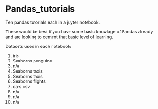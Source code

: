 # Pandas_tutorials

Ten pandas tutorials each in a juyter notebook.

These would be best if you have some basic knowlage of Pandas already and are looking to cement that basic level of learning.

Datasets used in each notebook:
1. iris
2. Seaborns penguins
3. n/a
4. Seaborns taxis
5. Seaborns taxis
6. Seaborns flights
7. cars.csv
8. n/a
9. n/a
10. n/a
